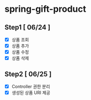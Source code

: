 # spring-gift-product

## Step1 [ 06/24 ]

- [x] 상품 조회
- [x] 상품 추가
- [x] 상품 수정
- [x] 상품 삭제

## Step2 [ 06/25 ]

- [x] Controller 권한 분리
- [x] 생성된 상품 URI 제공
